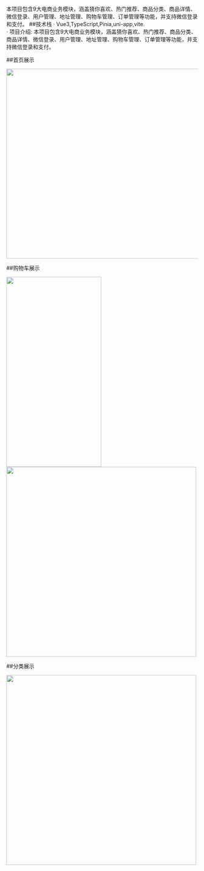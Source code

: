 本项目包含9大电商业务模块，涵盖猜你喜欢、热门推荐、商品分类、商品详情、微信登录、用户管理、地址管理、购物车管理、订单管理等功能，并支持微信登录和支付。
##技术栈
·    Vue3,TypeScript,Pinia,uni-app,vite.  
·    项目介绍: 本项目包含9大电商业务模块，涵盖猜你喜欢、热门推荐、商品分类、商品详情、微信登录、用户管理、地址管理、购物车管理、订单管理等功能，并支持微信登录和支付。



##首页展示

<img width="600" height="500" src="https://thumbnail1.baidupcs.com/thumbnail/9f5418c6ft3a1204920039c8ec98de38?fid=2538414642-250528-457961834660130&rt=pr&sign=FDTAER-DCb740ccc5511e5e8fedcff06b081203-pldVjySP9MzPQaNwFzd2PevhwV4%3d&expires=8h&chkbd=0&chkv=0&dp-logid=184305020963839694&dp-callid=0&time=1709017200&size=c1920_u1080&quality=90&vuk=2538414642&ft=image&autopolicy=1">


##购物车展示


<img width="250" height="500"  src="https://thumbnail1.baidupcs.com/thumbnail/e67153705v08972f2a5b001cfc0974dc?fid=2538414642-250528-801622495517033&rt=pr&sign=FDTAER-DCb740ccc5511e5e8fedcff06b081203-z71ozRHSYlvflhEYsiyOVGvLnMc%3d&expires=8h&chkbd=0&chkv=0&dp-logid=184305020963839694&dp-callid=0&time=1709017200&size=c1920_u1080&quality=90&vuk=2538414642&ft=image&autopolicy=1">
<img width="500" height="500"  src="https://thumbnail1.baidupcs.com/thumbnail/bc1920c3cu77dd250a4b9bcc3aedc93e?fid=2538414642-250528-299206248711226&rt=pr&sign=FDTAER-DCb740ccc5511e5e8fedcff06b081203-ntQ91huUxlGCIiDIV5%2f1%2fquOUGQ%3d&expires=8h&chkbd=0&chkv=0&dp-logid=184305020963839694&dp-callid=0&time=1709017200&size=c1920_u1080&quality=90&vuk=2538414642&ft=image&autopolicy=1">



##分类展示

<img width="500" height="500"  src="https://thumbnail1.baidupcs.com/thumbnail/4478a071dv1f1179b18b12c32eb0d1eb?fid=2538414642-250528-1098565286049415&rt=pr&sign=FDTAER-DCb740ccc5511e5e8fedcff06b081203-%2bW82X0MtUVPPCQEhlWylt9MYwXQ%3d&expires=8h&chkbd=0&chkv=0&dp-logid=184305020963839694&dp-callid=0&time=1709017200&size=c1920_u1080&quality=90&vuk=2538414642&ft=image&autopolicy=1">
